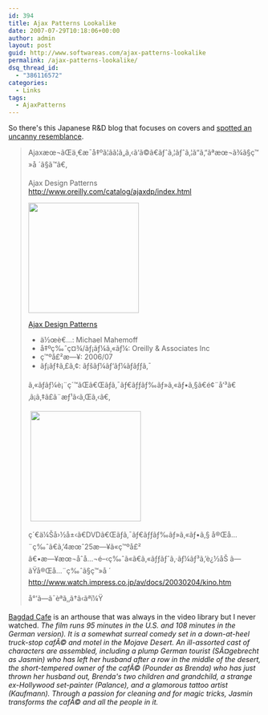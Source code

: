 ```yaml
---
id: 394
title: Ajax Patterns Lookalike
date: 2007-07-29T10:18:06+00:00
author: admin
layout: post
guid: http://www.softwareas.com/ajax-patterns-lookalike
permalink: /ajax-patterns-lookalike/
dsq_thread_id:
  - "386116572"
categories:
  - Links
tags:
  - AjaxPatterns
---
```

So there's this Japanese R&D blog that focuses on covers and <a href="http://blog.so-net.ne.jp/kudo_detective_office/2006-06-09-1">spotted an uncanny resemblance</a>.

<blockquote>
<P>Ajaxæœ¬ãŒä¸€æ¯å‡ºã¦ãã¦ã„ã‚‹ã‘ã©ã€ãƒˆã‚¦ãƒˆã‚¦ã“ã‚“ãªæœ¬ã¾ã§ç™»å ´ã§ã™ã€‚</P>
<P>Ajax Design Patterns <BR><A href="http://www.oreilly.com/catalog/ajaxdp/index.html">http://www.oreilly.com/catalog/ajaxdp/index.html</A></P>

<DIV class=sonet-asin-area><A href="http://www.amazon.co.jp/exec/obidos/ASIN/0596101805/kudodetective-22/ref=nosim" target=_blank><img src="http://www.oreillynet.com/catalog/covers/0596101805_thumb.gif" width="220" /></A> 
<DIV class=sonet-asin-info>
<P class=sonet-asin-title><A href="http://www.amazon.co.jp/exec/obidos/ASIN/0596101805/kudodetective-22/ref=nosim" target=_blank>Ajax Design Patterns</A></P>
<UL>
<LI class=sonet-asin-label>ä½œè€…: Michael Mahemoff 
<LI class=sonet-asin-label>å‡ºç‰ˆç¤¾/ãƒ¡ãƒ¼ã‚«ãƒ¼: Oreilly &amp; Associates Inc 
<LI class=sonet-asin-label>ç™ºå£²æ—¥: 2006/07 
<LI class=sonet-asin-label>ãƒ¡ãƒ‡ã‚£ã‚¢: ãƒšãƒ¼ãƒ‘ãƒ¼ãƒãƒƒã‚¯</LI></li></li></li></UL></DIV></DIV>
<DIV class=sonet-asin-break></DIV>
<P><!-- amazonãƒªãƒ³ã‚¯ ã“ã“ã¾ã§ --></P>
<P>ã‚«ãƒãƒ¼è¡¨ç´™ãŒã€Œãƒã‚¯ãƒ€ãƒƒãƒ‰ãƒ»ã‚«ãƒ•ã‚§ã€é¢¨å‘³ã€‚ã¡ã‚‡ã£ã¨æƒ¹ã‹ã‚Œã‚‹ã€‚</P>
<P>&nbsp;<img src="http://picupper.com/2007/07/29/baghdadcafe.jpg" width="220" /></P>

<P>ç´€ä¼Šå›½å±‹ã€DVDã€Œãƒã‚¯ãƒ€ãƒƒãƒ‰ãƒ»ã‚«ãƒ•ã‚§ å®Œå…¨ç‰ˆã€ã‚’4æœˆ25æ—¥ã«ç™ºå£²<BR>â€•æ—¥æœ¬åˆå…¬é–‹ç‰ˆã«ã€ã‚«ãƒƒãƒˆã‚·ãƒ¼ãƒ³ã‚’è¿½åŠ ã—ãŸå®Œå…¨ç‰ˆã§ç™»å ´<BR><A href="http://www.watch.impress.co.jp/av/docs/20030204/kino.htm">http://www.watch.impress.co.jp/av/docs/20030204/kino.htm</A></P>
<P>å°‘ã—ã¯èª­ã‚‚ã†ã‹ãªï¼Ÿ</P></div>
</blockquote>

<a href="http://en.wikipedia.org/wiki/Bagdad_Cafe">Bagdad Cafe</a> is an arthouse that was always in the video library but I never watched. <em>The film runs 95 minutes in the U.S. and 108 minutes in the German version). It is a somewhat surreal comedy set in a down-at-heel truck-stop cafÃ© and motel in the Mojave Desert. An ill-assorted cast of characters are assembled, including a plump German tourist (SÃ¤gebrecht as Jasmin) who has left her husband after a row in the middle of the desert, the short-tempered owner of the cafÃ© (Pounder as Brenda) who has just thrown her husband out, Brenda's two children and grandchild, a strange ex-Hollywood set-painter (Palance), and a glamorous tattoo artist (Kaufmann). Through a passion for cleaning and for magic tricks, Jasmin transforms the cafÃ© and all the people in it.</em>